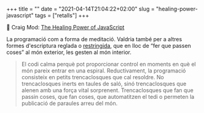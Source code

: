 +++
title = ""
date = "2021-04-14T21:04:22+02:00"
slug = "healing-power-javascript"
tags = ["retalls"]
+++

📎 Craig Mod: [The Healing Power of JavaScript](https://www.wired.com/story/healing-power-javascript-code-programming/)

La programació com a forma de meditació. Valdria també per a altres formes d'escriptura reglada o [restringida](https://ca.wikipedia.org/wiki/Escriptura_restringida), que en lloc de “fer que passen coses” al món exterior, les gesten al món interior.

> El codi calma perquè pot proporcionar control en moments en què el món pareix entrar en una espiral. Reductivament, la programació consisteix en petits trencaclosques que cal resoldre. No trencaclosques inerts en taules de saló, sinó trencaclosques que alenen amb una força vital sorprenent. Trencaclosques que fan que passin coses, que fan coses, que automatitzen el tedi o permeten la publicació de paraules arreu del món.
